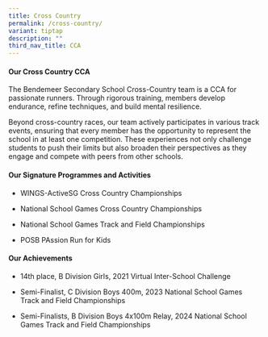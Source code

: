 ```yaml
---
title: Cross Country
permalink: /cross-country/
variant: tiptap
description: ""
third_nav_title: CCA
---
```

<h4><strong>Our Cross Country CCA</strong></h4>
<p>The Bendemeer Secondary School Cross-Country team is a CCA for passionate
runners. Through rigorous training, members develop endurance, refine techniques,
and build mental resilience.</p>
<p>Beyond cross-country races, our team actively participates in various
track events, ensuring that every member has the opportunity to represent
the school in at least one competition. These experiences not only challenge
students to push their limits but also broaden their perspectives as they
engage and compete with peers from other schools.</p>
<h4><strong>Our Signature Programmes and Activities</strong></h4>
<ul data-tight="true" class="tight">
<li>
<p>WINGS-ActiveSG Cross Country Championships</p>
</li>
<li>
<p>National School Games Cross Country Championships</p>
</li>
<li>
<p>National School Games Track and Field Championships</p>
</li>
<li>
<p>POSB PAssion Run for Kids</p>
</li>
</ul>
<h4><strong>Our Achievements</strong></h4>
<ul data-tight="true" class="tight">
<li>
<p>14th place, B Division Girls, 2021 Virtual Inter-School Challenge</p>
</li>
<li>
<p>Semi-Finalist, C Division Boys 400m, 2023 National School Games Track
and Field Championships</p>
</li>
<li>
<p>Semi-Finalists, B Division Boys 4x100m Relay, 2024 National School Games
Track and Field Championships</p>
</li>
</ul>
<p></p>